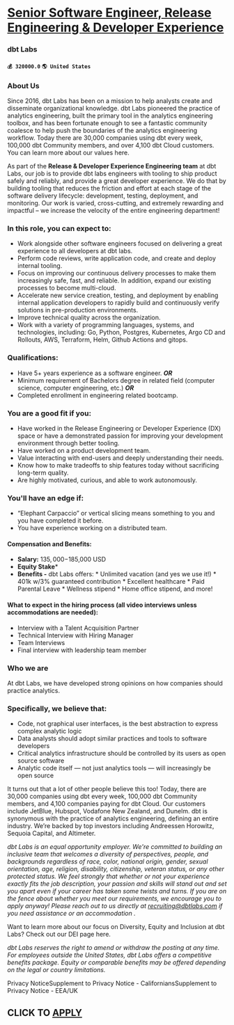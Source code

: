 # [Senior Software Engineer, Release Engineering & Developer Experience](https://www.remotewlb.com/apply/senior-software-engineer-release-engineering-developer-experience-81370)  
### dbt Labs  
#### `💰 320000.0` `🌎 United States`  

### About Us

Since 2016, dbt Labs has been on a mission to help analysts create and disseminate organizational knowledge. dbt Labs pioneered the practice of analytics engineering, built the primary tool in the analytics engineering toolbox, and has been fortunate enough to see a fantastic community coalesce to help push the boundaries of the analytics engineering workflow. Today there are 30,000 companies using dbt every week, 100,000 dbt Community members, and over 4,100 dbt Cloud customers. You can learn more about our values here.

As part of the **Release & Developer Experience Engineering team** at dbt Labs, our job is to provide dbt labs engineers with tooling to ship product safely and reliably, and provide a great developer experience. We do that by building tooling that reduces the friction and effort at each stage of the software delivery lifecycle: development, testing, deployment, and monitoring. Our work is varied, cross-cutting, and extremely rewarding and impactful – we increase the velocity of the entire engineering department!

### In this role, you can expect to:

  * Work alongside other software engineers focused on delivering a great experience to all developers at dbt labs.
  * Perform code reviews, write application code, and create and deploy internal tooling.
  * Focus on improving our continuous delivery processes to make them increasingly safe, fast, and reliable. In addition, expand our existing processes to become multi-cloud.
  * Accelerate new service creation, testing, and deployment by enabling internal application developers to rapidly build and continuously verify solutions in pre-production environments.
  * Improve technical quality across the organization.
  * Work with a variety of programming languages, systems, and technologies, including: Go, Python, Postgres, Kubernetes, Argo CD and Rollouts, AWS, Terraform, Helm, Github Actions and gitops.

### Qualifications:

  * Have 5+ years experience as a software engineer. _**OR**_
  * Minimum requirement of Bachelors degree in related field (computer science, computer engineering, etc.) _**OR**_
  * Completed enrollment in engineering related bootcamp.

### You are a good fit if you:

  * Have worked in the Release Engineering or Developer Experience (DX) space or have a demonstrated passion for improving your development environment through better tooling.
  * Have worked on a product development team.
  * Value interacting with end-users and deeply understanding their needs.
  * Know how to make tradeoffs to ship features today without sacrificing long-term quality.
  * Are highly motivated, curious, and able to work autonomously.

### You'll have an edge if:

  * “Elephant Carpaccio” or vertical slicing means something to you and you have completed it before.
  * You have experience working on a distributed team.

#### Compensation and Benefits:

  *  **Salary:** $135,000-$185,000 USD
  *  **Equity Stake***
  *  **Benefits -** dbt Labs offers:
    * Unlimited vacation (and yes we use it!)
    * 401k w/3% guaranteed contribution
    * Excellent healthcare
    * Paid Parental Leave
    * Wellness stipend
    * Home office stipend, and more!

#### What to expect in the hiring process (all video interviews unless accommodations are needed):

  * Interview with a Talent Acquisition Partner 
  * Technical Interview with Hiring Manager
  * Team Interviews 
  * Final interview with leadership team member

### Who we are

At dbt Labs, we have developed strong opinions on how companies should practice analytics.

### Specifically, we believe that:

  * Code, not graphical user interfaces, is the best abstraction to express complex analytic logic
  * Data analysts should adopt similar practices and tools to software developers
  * Critical analytics infrastructure should be controlled by its users as open source software
  * Analytic code itself — not just analytics tools — will increasingly be open source

It turns out that a lot of other people believe this too! Today, there are 30,000 companies using dbt every week, 100,000 dbt Community members, and 4,100 companies paying for dbt Cloud. Our customers include JetBlue, Hubspot, Vodafone New Zealand, and Dunelm. dbt is synonymous with the practice of analytics engineering, defining an entire industry. We’re backed by top investors including Andreessen Horowitz, Sequoia Capital, and Altimeter.

_dbt Labs is an equal opportunity employer. We're committed to building an inclusive team that welcomes a diversity of perspectives, people, and backgrounds regardless of race, color, national origin, gender, sexual orientation, age, religion, disability, citizenship, veteran status, or any other protected status. We feel strongly that whether or not your experience exactly fits the job description, your passion and skills will stand out and set you apart even if your career has taken some twists and turns. If you are on the fence about whether you meet our requirements, we encourage you to apply anyway! Please reach out to us directly at recruiting@dbtlabs.com if you need assistance or an accommodation_ _._

Want to learn more about our focus on Diversity, Equity and Inclusion at dbt Labs? Check out our DEI page here.

_dbt Labs reserves the right to amend or withdraw the posting at any time. For employees outside the United States, dbt Labs offers a competitive benefits package. Equity or comparable benefits may be offered depending on the legal or country limitations._

Privacy NoticeSupplement to Privacy Notice - CaliforniansSupplement to Privacy Notice - EEA/UK  
## CLICK TO [APPLY](https://www.remotewlb.com/apply/senior-software-engineer-release-engineering-developer-experience-81370)

